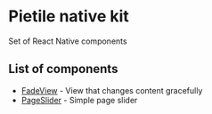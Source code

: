 # Pietile native kit

Set of React Native components

## List of components

- [FadeView](/packages/fade-view) - View that changes content gracefully
- [PageSlider](/packages/page-slider) - Simple page slider
